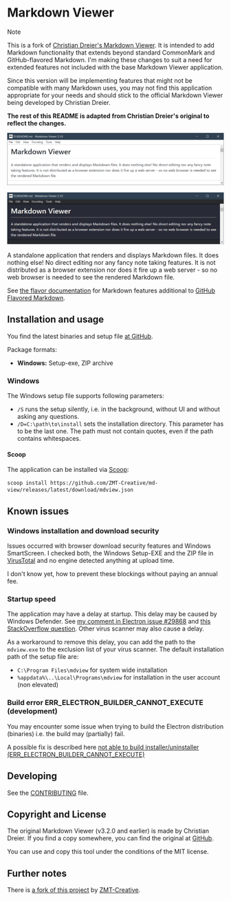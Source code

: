 # Markdown Viewer

> [!NOTE]
> This is a fork of [Christian Dreier's Markdown Viewer](https://github.com/c3er/mdview). It is
> intended to add Markdown functionality that extends beyond standard CommonMark and GitHub-flavored Markdown.
> I'm making these changes to suit a need for extended features not included with the base Markdown Viewer
> application.
>
> Since this version will be implementing features that might not be compatible with many Markdown uses,
> you may not find this application appropriate for your needs and should stick to the
> official Markdown Viewer being developed by Christian Dreier.
>
> **The rest of this README is adapted from Christian Dreier's original to reflect the changes.**

![Screenshot of the application in light mode](doc/assets/screenshot-light.png)

![Screenshot of the application in dark mode](doc/assets/screenshot-dark.png)

A standalone application that renders and displays Markdown files. It does nothing else! No direct editing nor any fancy note taking features. It is not distributed as a browser extension nor does it fire up a web server - so no web browser is needed to see the rendered Markdown file.

See [the flavor documentation](doc/flavor.md) for Markdown features additional to [GitHub Flavored Markdown](https://docs.github.com/en/get-started/writing-on-github/getting-started-with-writing-and-formatting-on-github/quickstart-for-writing-on-github).

## Installation and usage

You find the latest binaries and setup file [at GitHub](https://github.com/ZMT-Creative/md-view/releases/latest).

Package formats:

- **Windows:** Setup-exe, ZIP archive
<!-- - **Linux:** AppImage package
- **macOS:** DMG package -->

### Windows

The Windows setup file supports following parameters:

- `/S` runs the setup silently, i.e. in the background, without UI and without asking any questions.
- `/D=C:\path\to\install` sets the installation directory. This parameter has to be the last one. The path must not contain quotes, even if the path contains whitespaces.

#### Scoop

The application can be installed via [Scoop](https://scoop.sh/):

```
scoop install https://github.com/ZMT-Creative/md-view/releases/latest/download/mdview.json
```

## Known issues

### Windows installation and download security

Issues occurred with browser download security features and Windows SmartScreen. I checked both, the Windows Setup-EXE and the ZIP file in [VirusTotal](https://www.virustotal.com) and no engine detected anything at upload time.

I don't know yet, how to prevent these blockings without paying an annual fee.

### Startup speed

The application may have a delay at startup. This delay may be caused by Windows Defender. See [my comment in Electron issue #29868](https://github.com/electron/electron/issues/29868#issuecomment-869049066) and [this StackOverflow question](https://stackoverflow.com/questions/67982430/windows-defender-slowing-down-electron-startup). Other virus scanner may also cause a delay.

As a workaround to remove this delay, you can add the path to the `mdview.exe` to the exclusion list of your virus scanner. The default installation path of the setup file are:

- `C:\Program Files\mdview` for system wide installation
- `%appdata%\..\Local\Programs\mdview` for installation in the user account (non elevated)

### Build error ERR_ELECTRON_BUILDER_CANNOT_EXECUTE (development)

You may encounter some issue when trying to build the Electron distribution (binaries) i.e. the build may (partially) fail.

A possible fix is described here [not able to build installer/uninstaller (ERR_ELECTRON_BUILDER_CANNOT_EXECUTE)](./doc/development-build-installer-issue.md)

## Developing

See the [CONTRIBUTING](CONTRIBUTING.md) file.

## Copyright and License

The original Markdown Viewer (v3.2.0 and earlier) is made by Christian Dreier. If you find a copy somewhere, you can find the original at [GitHub](https://github.com/c3er/mdview).

You can use and copy this tool under the conditions of the MIT license.

## Further notes

There is [a fork of this project](https://github.com/ZMT-Creative/md-view) by [ZMT-Creative](https://github.com/ZMT-Creative).
